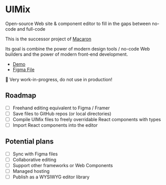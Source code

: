 # UIMix

Open-source Web site & component editor to fill in the gaps between no-code and full-code

This is the successor project of [Macaron](https://macaron-elements.com/)

Its goal is combine the power of modern design tools / no-code Web builders and the power of modern front-end development.

* [Demo](https://uimix-editor.vercel.app/)
* [Figma File](https://www.figma.com/file/Ec45PJS7toeZIZWXKBYthG/UIMix-editor?node-id=0%3A1&t=5n9xAh34Qj7xe1Pc-1)

🚧 Very work-in-progress, do not use in production!

## Roadmap

- [ ] Freehand editing equivalent to Figma / Framer
- [ ] Save files to GitHub repos (or local directories)
- [ ] Compile UIMix files to freely overridable React components with types
- [ ] Import React components into the editor

## Potential plans

- [ ] Sync with Figma files
- [ ] Collaborative editing
- [ ] Support other frameworks or Web Components
- [ ] Managed hosting
- [ ] Publish as a WYSIWYG editor library
